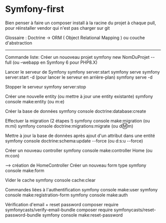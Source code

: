 # Symfony-first

Bien penser à faire un      composer install     à la racine du projet à chaque pull, pour réinstaller
vendor qui n'est pas charger sur git

Glossaire : Doctrine -> ORM ( Object Relational Mapping ) ou couche d'abstraction


---------------------------------------------------------------------


Commande liste: 
Créer un nouoveau projet
symfony new NomDuProjet --full (ou –webapp en Symfony 6 pour PHP8.X)

Lancer le serveur de Symfony
symfony server:start
symfony serve
symfony server:start -d (pour lancer le serveur en arrière-plan)
symfony serve -d

Stopper le serveur
symfony server:stop

Créer une nouvelle entity (ou mettre à jour une entity existante)
symfony console make:entity (ou m:e)

Créer la base de données
symfony console doctrine:database:create

Effectuer la migration (2 étapes !)
symfony console make:migration (ou m:mi)
symfony console doctrine:migrations:migrate (ou d:m:m)

Mettre à jour la base de données après ajout d'un attribut dans une entité
symfony console doctrine:schema:update --force (ou d:s:u --force)

Créer un nouveau controller
symfony console make:controller Home (ou m:con)

--> création de HomeController
Créer un nouveau form type
symfony console make:form

Vider le cache
symfony console cache:clear

Commandes liées à l'authentification
symfony console make:user
symfony console make:registration-form
symfony console make:auth

Vérification d'email + reset password
composer require symfonycasts/verify-email-bundle
composer require symfonycasts/reset-password-bundle
symfony console make:reset-password
